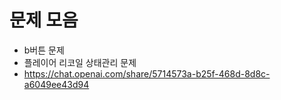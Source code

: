 # 문제 모음

- b버튼 문제
- 플레이어 리코일 상태관리 문제
- https://chat.openai.com/share/5714573a-b25f-468d-8d8c-a6049ee43d94
